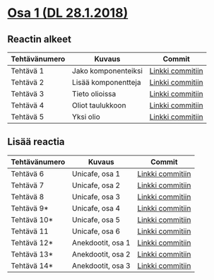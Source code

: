 # [Osa 1 (DL 28.1.2018)](https://fullstack-hy.github.io/teht%C3%A4v%C3%A4t/#osa-1)

## Reactin alkeet

| Tehtävänumero | Kuvaus | Commit |
|--------------- |--------|--------|
| Tehtävä 1 | Jako komponenteiksi | [Linkki commitiin](https://github.com/lopossumi/fullstack-websoke/commit/2dd916e24062de9d3fd00fb4324ba82aad4fa941) |
| Tehtävä 2 | Lisää komponentteja | [Linkki commitiin](https://github.com/lopossumi/fullstack-websoke/commit/bb90a65ec60c1a2335026817d8fbe88a08a17702) |
| Tehtävä 3 | Tieto olioissa | [Linkki commitiin](https://github.com/lopossumi/fullstack-websoke/commit/3d46d9f9967d817ca1e9edef9bfb3f582705a5b4) |
| Tehtävä 4 | Oliot taulukkoon | [Linkki commitiin](https://github.com/lopossumi/fullstack-websoke/commit/f75d2fe2a5a117d1c4fb404e584c98246c3d7a1c) |
| Tehtävä 5 | Yksi olio | [Linkki commitiin](https://github.com/lopossumi/fullstack-websoke/commit/c193b5332dc9ce86def7f83f2043b5e4ab280ce5) |

## Lisää reactia

| Tehtävänumero | Kuvaus | Commit |
|-------- |--------|--------|
| Tehtävä 6 | Unicafe, osa 1 | [Linkki commitiin](https://github.com/lopossumi/fullstack-websoke/commit/0affe16b1dac416cd739c62d499cf46f2857e252) |
| Tehtävä 7 | Unicafe, osa 2 | [Linkki commitiin](https://github.com/lopossumi/fullstack-websoke/commit/eefb5fb97ee02ae2bbecc7d3dfa089d38b383d69) |
| Tehtävä 8 | Unicafe, osa 3 | [Linkki commitiin](https://github.com/lopossumi/fullstack-websoke/commit/1f96a5880730d433dac0ba505adf121edc9e1d73) |
| Tehtävä 9* | Unicafe, osa 4 | [Linkki commitiin](https://github.com/lopossumi/fullstack-websoke/commit/fa2a20f7074082422e2a0a325ced8480be6f9fa0)|
| Tehtävä 10* | Unicafe, osa 5 | [Linkki commitiin](https://github.com/lopossumi/fullstack-websoke/commit/d3c6a2c3fcffb99a312d7851ace272259f6279d8) |
| Tehtävä 11 | Unicafe, osa 6 | [Linkki commitiin](https://github.com/lopossumi/fullstack-websoke/commit/d3c6a2c3fcffb99a312d7851ace272259f6279d8) |
| Tehtävä 12* | Anekdootit, osa 1 | [Linkki commitiin](https://github.com/lopossumi/fullstack-websoke/commit/1ce6541edcaeacb18bdebdfda5d8719f2574835a) |
| Tehtävä 13* | Anekdootit, osa 2 | [Linkki commitiin](https://github.com/lopossumi/fullstack-websoke/commit/460738464478006ef8db68c0540c524f42e799fd) |
| Tehtävä 14* | Anekdootit, osa 3 | [Linkki commitiin](https://github.com/lopossumi/fullstack-websoke/commit/83054d8b9b251339fc949de0db14fdef2af0acb1) |